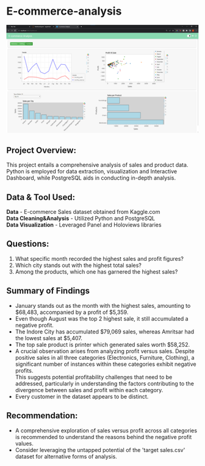 # E-commerce-analysis
![Dashboard](https://github.com/Chano30/E-commerce-analysis/blob/master/ecommerce_dashboard/dashboard.png)

## Project Overview:
This project entails a comprehensive analysis of sales and product data. Python is employed for data extraction, visualization and Interactive Dashboard, while PostgreSQL aids in conducting in-depth analysis.

## Data & Tool Used:
**Data** - E-commerce Sales dataset obtained from Kaggle.com\
**Data Cleaning&Analysis** - Utilized Python and PostgreSQL\
**Data Visualization** - Leveraged Panel and Holoviews libraries

## Questions:
1. What specific month recorded the highest sales and profit figures?
2. Which city stands out with the highest total sales?
3. Among the products, which one has garnered the highest sales?

## Summary of Findings
* January stands out as the month with the highest sales, amounting to $68,483, accompanied by a profit of $5,359.
* Even though August was the top 2 highest sale, it still accumulated a negative profit.
* The Indore City has accumulated $79,069 sales,  whereas Amritsar had the lowest sales at $5,407.
* The top sale product is printer which generated sales worth $58,252.
* A crucial observation arises from analyzing profit versus sales. Despite positive sales in all three categories (Electronics, Furniture, Clothing), a significant number of instances within these categories exhibit negative profits.\
 This suggests potential profitability challenges that need to be addressed, particularly in understanding the factors contributing to the divergence between sales and profit within each category.
* Every customer in the dataset appears to be distinct.

## Recommendation:
* A comprehensive exploration of sales versus profit across all categories is recommended to understand the reasons behind the negative profit values.
* Consider leveraging the untapped potential of the 'target sales.csv' dataset for alternative forms of analysis.
